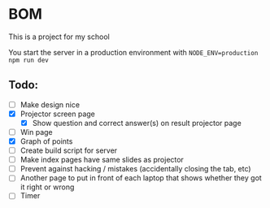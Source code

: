 # BOM

This is a project for my school

You start the server in a production environment with `NODE_ENV=production npm run dev`

## Todo:

-   [ ] Make design nice
-   [x] Projector screen page
    -   [x] Show question and correct answer(s) on result projector page
-   [ ] Win page
-   [x] Graph of points
-   [ ] Create build script for server
-   [ ] Make index pages have same slides as projector
-   [ ] Prevent against hacking / mistakes (accidentally closing the tab, etc)
-   [ ] Another page to put in front of each laptop that shows whether they got it right or wrong
-   [ ] Timer
